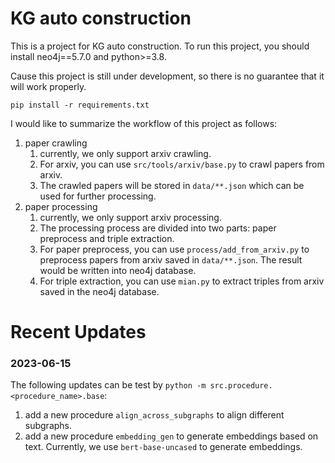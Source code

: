 # KG auto construction

This is a project for KG auto construction. To run this project, you should install neo4j==5.7.0 and python>=3.8.

Cause this project is still under development, so there is no guarantee that it will work properly.

```
pip install -r requirements.txt
```

I would like to summarize the workflow of this project as follows:

1. paper crawling
   1. currently, we only support arxiv crawling.
   2. For arxiv, you can use `src/tools/arxiv/base.py` to crawl papers from arxiv.
   3. The crawled papers will be stored in `data/**.json` which can be used for further processing.
2. paper processing
   1. currently, we only support arxiv processing.
   2. The processing process are divided into two parts: paper preprocess and triple extraction.
   3. For paper preprocess, you can use `process/add_from_arxiv.py` to preprocess papers from arxiv saved in `data/**.json`. The result would be written into neo4j database.
   4. For triple extraction, you can use `mian.py` to extract triples from arxiv saved in the neo4j database.
# Recent Updates
### 2023-06-15
The following updates can be test by `python -m src.procedure.<procedure_name>.base`:
1. add a new procedure `align_across_subgraphs` to align different subgraphs.
2. add a new procedure `embedding_gen` to generate embeddings based on text. Currently, we use `bert-base-uncased` to generate embeddings.